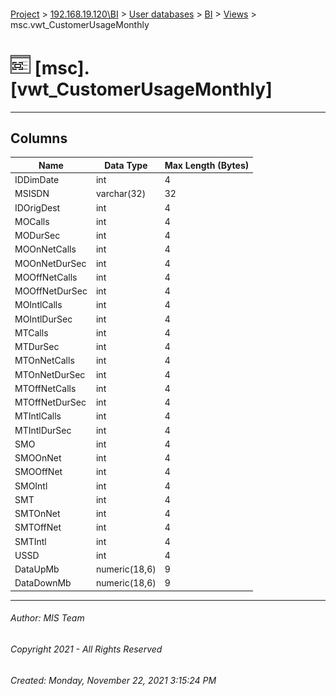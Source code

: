 #### 

[Project](../../../../index.md) > [192.168.19.120\\BI](../../../index.md) > [User databases](../../index.md) > [BI](../index.md) > [Views](Views.md) > msc.vwt_CustomerUsageMonthly

# ![Views](../../../../Images/View32.png) [msc].[vwt_CustomerUsageMonthly]

---

## <a name="#columns"></a>Columns

| Name | Data Type | Max Length (Bytes) |
|---|---|---|
| IDDimDate | int | 4 |
| MSISDN | varchar(32) | 32 |
| IDOrigDest | int | 4 |
| MOCalls | int | 4 |
| MODurSec | int | 4 |
| MOOnNetCalls | int | 4 |
| MOOnNetDurSec | int | 4 |
| MOOffNetCalls | int | 4 |
| MOOffNetDurSec | int | 4 |
| MOIntlCalls | int | 4 |
| MOIntlDurSec | int | 4 |
| MTCalls | int | 4 |
| MTDurSec | int | 4 |
| MTOnNetCalls | int | 4 |
| MTOnNetDurSec | int | 4 |
| MTOffNetCalls | int | 4 |
| MTOffNetDurSec | int | 4 |
| MTIntlCalls | int | 4 |
| MTIntlDurSec | int | 4 |
| SMO | int | 4 |
| SMOOnNet | int | 4 |
| SMOOffNet | int | 4 |
| SMOIntl | int | 4 |
| SMT | int | 4 |
| SMTOnNet | int | 4 |
| SMTOffNet | int | 4 |
| SMTIntl | int | 4 |
| USSD | int | 4 |
| DataUpMb | numeric(18,6) | 9 |
| DataDownMb | numeric(18,6) | 9 |


---

###### Author:  MIS Team

###### Copyright 2021 - All Rights Reserved

###### Created: Monday, November 22, 2021 3:15:24 PM

